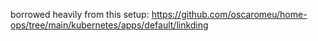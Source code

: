 borrowed heavily from this setup: https://github.com/oscaromeu/home-ops/tree/main/kubernetes/apps/default/linkding

